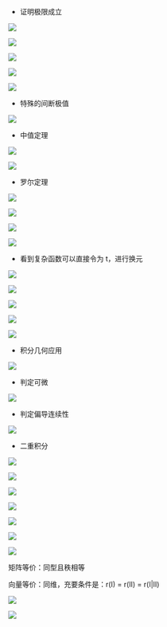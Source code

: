 - 证明极限成立

![](./2020pic/lim.jpg)

![](./2020pic/lim_1.jpg)

![](./2020pic/lim_2.jpg)

![](./2020pic/三角变化.jpg)

![](./2020pic/泰勒公式.jpg)

- 特殊的间断极值

![](./2020pic/间断极值.jpg)

- 中值定理

![](./2020pic/中值定理.jpg)

![](./2020pic/九个定理.jpg)

- 罗尔定理

![](./2020pic/罗尔定理.jpg )

![](./2020pic/奇偶积分.jpg)

![](./2020pic/基本积分公式.jpg)

![](./2020pic/基本积分公式1.jpg)

- 看到复杂函数可以直接令为 t，进行换元

![](./2020pic/换元积分的一种.jpg)

![](./2020pic/复杂函数积分方法.jpg)

![](./2020pic/有理函数积分.jpg)

![](./2020pic/点火公式.jpg)

![](./2020pic/三角变换.jpg)

- 积分几何应用 

![](./2020pic/积分几何应用.jpg)

- 判定可微

![](./2020pic/判定可微.jpg)

- 判定偏导连续性

![](./2020pic/判定偏导连续性.jpg)

- 二重积分

![](./2020pic/二重积分_直角.jpg)

![](./2020pic/二重积分_极坐标.jpg)

![](./2020pic/积分的应用.jpg)

![](./2020pic/矩阵运算.jpg)

![](./2020pic/矩阵运算1.jpg)

![](./2020pic/分块逆矩阵.jpg)

![](./2020pic/秩计算.jpg)

矩阵等价：同型且秩相等

向量等价：同维，充要条件是：r(I) = r(II) = r(I|II)

![](./2020pic/特征向量.jpg)

![](./2020pic/二次型判定.jpg)